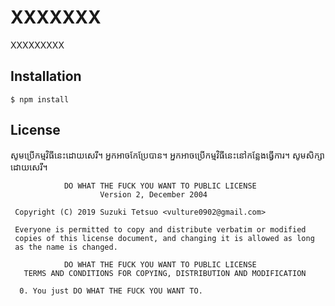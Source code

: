 # XXXXXXX
XXXXXXXXX

## Installation

    $ npm install


## License

សូមប្រើកម្មវិធីនេះដោយសេរី។ អ្នកអាចកែប្រែបាន។ អ្នកអាចប្រើកម្មវិធីនេះនៅកន្លែងធ្វើការ។ សូមសិក្សាដោយសេរី។

```
            DO WHAT THE FUCK YOU WANT TO PUBLIC LICENSE
                    Version 2, December 2004

 Copyright (C) 2019 Suzuki Tetsuo <vulture0902@gmail.com>

 Everyone is permitted to copy and distribute verbatim or modified
 copies of this license document, and changing it is allowed as long
 as the name is changed.

            DO WHAT THE FUCK YOU WANT TO PUBLIC LICENSE
   TERMS AND CONDITIONS FOR COPYING, DISTRIBUTION AND MODIFICATION

  0. You just DO WHAT THE FUCK YOU WANT TO.
```
